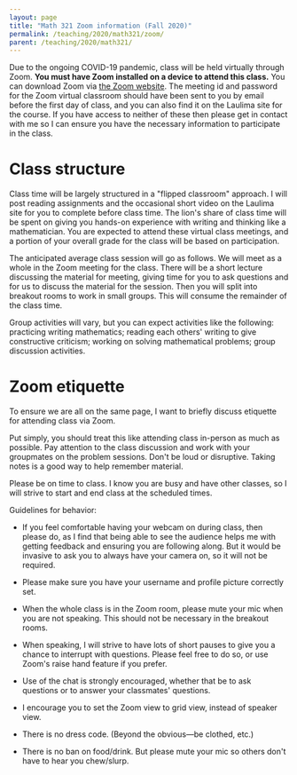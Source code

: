 ```yaml
---
layout: page
title: "Math 321 Zoom information (Fall 2020)"
permalink: /teaching/2020/math321/zoom/
parent: /teaching/2020/math321/
---
```


Due to the ongoing COVID-19 pandemic, class will be held virtually through Zoom. **You must have Zoom installed on a device to attend this class.** You can download Zoom via [the Zoom website](https://zoom.us/). The meeting id and password for the Zoom virtual classroom should have been sent to you by email before the first day of class, and you can also find it on the Laulima site for the course. If you have access to neither of these then please get in contact with me so I can ensure you have the necessary information to participate in the class.

Class structure
=====

Class time will be largely structured in a "flipped classroom" approach. I will post reading assignments and the occasional short video on the Laulima site for you to complete before class time. The lion's share of class time will be spent on giving you hands-on experience with writing and thinking like a mathematician. You are expected to attend these virtual class meetings, and a portion of your overall grade for the class will be based on participation. 

The anticipated average class session will go as follows. We will meet as a whole in the Zoom meeting for the class. There will be a short lecture discussing the material for meeting, giving time for you to ask questions and for us to discuss the material for the session. Then you will split into breakout rooms to work in small groups. This will consume the remainder of the class time. 

Group activities will vary, but you can expect activities like the following: practicing writing mathematics; reading each others' writing to give constructive criticism; working on solving mathematical problems; group discussion activities.

Zoom etiquette
====

To ensure we are all on the same page, I want to briefly discuss etiquette for attending class via Zoom. 

Put simply, you should treat this like attending class in-person as much as possible. Pay attention to the class discussion and work with your groupmates on the problem sessions. Don't be loud or disruptive. Taking notes is a good way to help remember material.

Please be on time to class. I know you are busy and have other classes, so I will strive to start and end class at the scheduled times. 

Guidelines for behavior:

* If you feel comfortable having your webcam on during class, then please do, as I find that being able to see the audience helps me with getting feedback and ensuring you are following along. But it would be invasive to ask you to always have your camera on, so it will not be required.

* Please make sure you have your username and profile picture correctly set.

* When the whole class is in the Zoom room, please mute your mic when you are not speaking. This should not be necessary in the breakout rooms. 

* When speaking, I will strive to have lots of short pauses to give you a chance to interrupt with questions. Please feel free to do so, or use Zoom's raise hand feature if you prefer.

* Use of the chat is strongly encouraged, whether that be to ask questions or to answer your classmates' questions.

* I encourage you to set the Zoom view to grid view, instead of speaker view.

* There is no dress code. (Beyond the obvious—be clothed, etc.)

* There is no ban on food/drink. But please mute your mic so others don't have to hear you chew/slurp.
